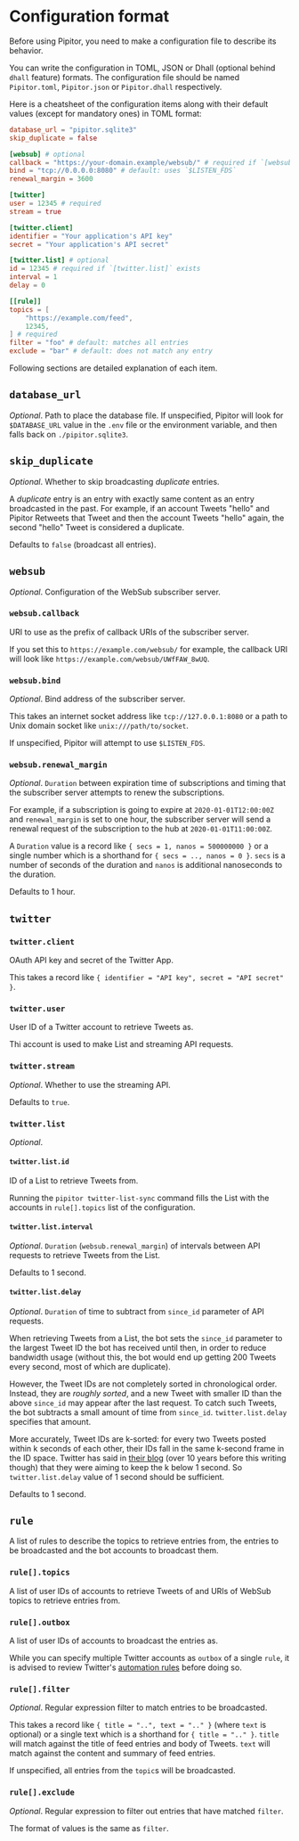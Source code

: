 # Configuration format

Before using Pipitor, you need to make a configuration file to describe its
behavior.

You can write the configuration in TOML, JSON or Dhall (optional
behind `dhall` feature) formats. The configuration file should be named
`Pipitor.toml`, `Pipitor.json` or `Pipitor.dhall` respectively.

Here is a cheatsheet of the configuration items along with their default values
(except for mandatory ones) in TOML format:

```toml
database_url = "pipitor.sqlite3"
skip_duplicate = false

[websub] # optional
callback = "https://your-domain.example/websub/" # required if `[websub]` exists
bind = "tcp://0.0.0.0:8080" # default: uses `$LISTEN_FDS`
renewal_margin = 3600

[twitter]
user = 12345 # required
stream = true

[twitter.client]
identifier = "Your application's API key"
secret = "Your application's API secret"

[twitter.list] # optional
id = 12345 # required if `[twitter.list]` exists
interval = 1
delay = 0

[[rule]]
topics = [
    "https://example.com/feed",
    12345,
] # required
filter = "foo" # default: matches all entries
exclude = "bar" # default: does not match any entry
```

Following sections are detailed explanation of each item.

## `database_url`

_Optional_. Path to place the database file. If unspecified, Pipitor will
look for `$DATABASE_URL` value in the `.env` file or the environment variable,
and then falls back on `./pipitor.sqlite3`.

## `skip_duplicate`

_Optional_. Whether to skip broadcasting _duplicate_ entries.

A _duplicate_ entry is an entry with exactly same content as an entry
broadcasted in the past. For example, if an account Tweets "hello" and Pipitor
Retweets that Tweet and then the account Tweets "hello" again, the second
"hello" Tweet is considered a duplicate.

Defaults to `false` (broadcast all entries).

## `websub`

_Optional_. Configuration of the WebSub subscriber server.

### `websub.callback`

URI to use as the prefix of callback URIs of the subscriber server.

If you set this to `https://example.com/websub/` for example, the callback URI
will look like `https://example.com/websub/UWfFAW_8wUQ`.

### `websub.bind`

_Optional_. Bind address of the subscriber server.

This takes an internet socket address like `tcp://127.0.0.1:8080` or a path to Unix domain socket like `unix:///path/to/socket`.

If unspecified, Pipitor will attempt to use `$LISTEN_FDS`.

### `websub.renewal_margin`

_Optional_. `Duration` between expiration time of subscriptions and timing that
the subscriber server attempts to renew the subscriptions.

For example, if a subscription is going to expire at `2020-01-01T12:00:00Z` and
`renewal_margin` is set to one hour, the subscriber server will send a renewal
request of the subscription to the hub at `2020-01-01T11:00:00Z`.

A `Duration` value is a record like `{ secs = 1, nanos = 500000000 }` or a single number which is a shorthand for `{ secs = .., nanos = 0 }`. `secs` is a
number of seconds of the duration and `nanos` is additional nanoseconds to the
duration.

Defaults to 1 hour.

## `twitter`

### `twitter.client`

OAuth API key and secret of the Twitter App.

This takes a record like `{ identifier = "API key", secret = "API secret" }`.

### `twitter.user`

User ID of a Twitter account to retrieve Tweets as.

Thi account is used to make List and streaming API requests.

### `twitter.stream`

_Optional_. Whether to use the streaming API.

Defaults to `true`.

### `twitter.list`

_Optional_.

#### `twitter.list.id`

ID of a List to retrieve Tweets from.

Running the `pipitor twitter-list-sync` command fills the List with
the accounts in `rule[].topics` list of the configuration.

#### `twitter.list.interval`

_Optional_. `Duration` (`websub.renewal_margin`) of intervals between API
requests to retrieve Tweets from the List.

Defaults to 1 second.

#### `twitter.list.delay`

_Optional_. `Duration` of time to subtract from `since_id` parameter of API
requests.

When retrieving Tweets from a List, the bot sets the `since_id` parameter to the
largest Tweet ID the bot has received until then, in order to reduce bandwidth
usage (without this, the bot would end up getting 200 Tweets every second, most
of which are duplicate).

However, the Tweet IDs are not completely sorted in chronological order.
Instead, they are _roughly sorted_, and a new Tweet with smaller ID than the
above `since_id` may appear after the last request. To catch such Tweets,
the bot subtracts a small amount of time from `since_id`. `twitter.list.delay`
specifies that amount.

More accurately, Tweet IDs are k-sorted: for every two Tweets posted within
k seconds of each other, their IDs fall in the same k-second frame in the ID
space. Twitter has said in [their blog] (over 10 years before this writing
though) that they were aiming to keep the k below 1 second. So
`twitter.list.delay` value of 1 second should be sufficient.

[their blog]: https://blog.twitter.com/engineering/en_us/a/2010/announcing-snowflake.html

Defaults to 1 second.

## `rule`

A list of rules to describe the topics to retrieve entries from, the entries to
be broadcasted and the bot accounts to broadcast them.

### `rule[].topics`

A list of user IDs of accounts to retrieve Tweets of and URIs of
WebSub topics to retrieve entries from.

### `rule[].outbox`

A list of user IDs of accounts to broadcast the entries as.

While you can specify multiple Twitter accounts as `outbox` of a single `rule`,
it is advised to review Twitter's [automation rules] before doing so.

[automation rules]: https://help.twitter.com/en/rules-and-policies/twitter-automation

### `rule[].filter`

_Optional_. Regular expression filter to match entries to be broadcasted.

This takes a record like `{ title = "..", text = ".." }` (where `text` is
optional) or a single text which is a shorthand for `{ title = ".." }`. `title`
will match against the title of feed entries and body of Tweets. `text` will
match against the content and summary of feed entries.

If unspecified, all entries from the `topic`s will be broadcasted.

### `rule[].exclude`

_Optional_. Regular expression to filter out entries that have matched `filter`.

The format of values is the same as `filter`.
